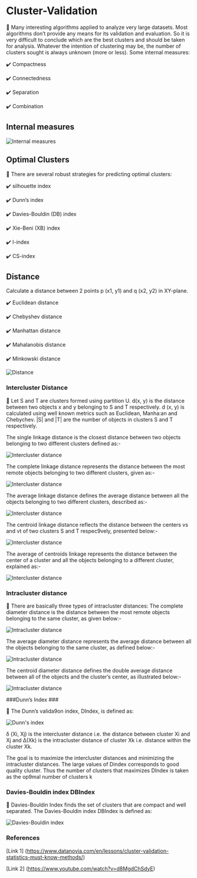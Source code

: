 # Cluster-Validation #

:triangular_flag_on_post: Many interesting algorithms applied to
analyze very large datasets. Most algorithms don’t provide any means for its validation and evaluation. So it is very difficult to conclude which are the best clusters and should be taken for analysis. Whatever the intention of clustering may be, the number of clusters sought is always unknown (more or less). Some internal measures:

:heavy_check_mark: Compactness

:heavy_check_mark: Connectedness

:heavy_check_mark: Separation

:heavy_check_mark: Combination

## Internal measures ##

![Internal measures](internalmeasures.PNG "internalmeasures")

## Optimal Clusters ##

:triangular_flag_on_post: There are several robust strategies for predicting optimal clusters:

:heavy_check_mark: silhouette index

:heavy_check_mark: Dunn’s index

:heavy_check_mark: Davies-Bouldin (DB) index

:heavy_check_mark: Xie-Beni (XB) index

:heavy_check_mark: I-index

:heavy_check_mark: CS-index

## Distance ##

Calculate a distance between 2 points p (x1, y1) and q (x2, y2) in XY-plane.

:heavy_check_mark: Euclidean distance

:heavy_check_mark: Chebyshev distance

:heavy_check_mark: Manhattan distance

:heavy_check_mark: Mahalanobis distance

:heavy_check_mark: Minkowski distance

![Distance](distance.PNG "distance")

### Intercluster Distance ###

:triangular_flag_on_post: Let S and T are clusters formed using partition U. d(x, y) is the distance between two objects x and y belonging to S and T respectively. d (x, y) is calculated using well known metrics such as Euclidean, Manha:an and Chebychev. |S|
and |T| are the number of objects in clusters S and T respectively.

The single linkage distance is the closest distance between two objects belonging to two different clusters defined as:-

![Intercluster distance](interclusterdistance1.PNG "interclusterdistance1")

The complete linkage distance represents the distance between the most remote objects belonging to two different clusters, given as:-

![Intercluster distance](interclusterdistance2.PNG "interclusterdistance2")

The average linkage distance defines the average distance between all the objects belonging to two different clusters, described as:-

![Intercluster distance](interclusterdistance3.PNG "interclusterdistance3")

The centroid linkage distance reflects the distance between the centers vs and vt of two clusters S and T respec9vely, presented below:-

![Intercluster distance](interclusterdistance4.PNG "interclusterdistance4")

The average of centroids linkage represents the distance between the center of a cluster and all the objects belonging to a different
cluster, explained as:-

![Intercluster distance](interclusterdistance5.PNG "interclusterdistance5")

### Intracluster distance ###

:triangular_flag_on_post: There are basically three types of intracluster
distances:
The complete diameter distance is the distance between the most remote objects belonging to the same cluster, as given below:-

![Intracluster distance](intraclusterdistance1.PNG "intraclusterdistance1")

The average diameter distance represents the average distance between all the objects belonging to the same cluster, as defined
below:-

![Intracluster distance](intraclusterdistance2.PNG "intraclusterdistance2")

The centroid diameter distance defines the double average distance between all of the objects and the cluster’s center, as illustrated below:-

![Intracluster distance](intraclusterdistance3.PNG "intraclusterdistance3")


###Dunn’s Index ###

:triangular_flag_on_post: The Dunn’s valida9on index, DIndex, is defined as:

![Dunn's index](dunnsindex.PNG "dunnsindex")

δ (Xi, Xj) is the intercluster distance i.e. the distance between cluster Xi and Xj and Δ(Xk) is the intracluster distance of cluster Xk i.e. distance within the cluster Xk.

The goal is to maximize the intercluster distances and minimizing the intracluster distances. The large values of Dindex corresponds to good quality cluster. Thus the number of clusters that maximizes DIndex is taken as the op9mal number of clusters k


### Davies-Bouldin index DBIndex ###

:triangular_flag_on_post: Davies-Bouldin Index finds the set of clusters that are compact and well separated. The Davies-Bouldin index DBIndex is defined as:

![Davies-Bouldin index](davies-bouldinindex.PNG "davies-bouldinindex")

### References ###
[Link 1] (https://www.datanovia.com/en/lessons/cluster-validation-statistics-must-know-methods/)

[Link 2] (https://www.youtube.com/watch?v=d8MgdChSdyE)